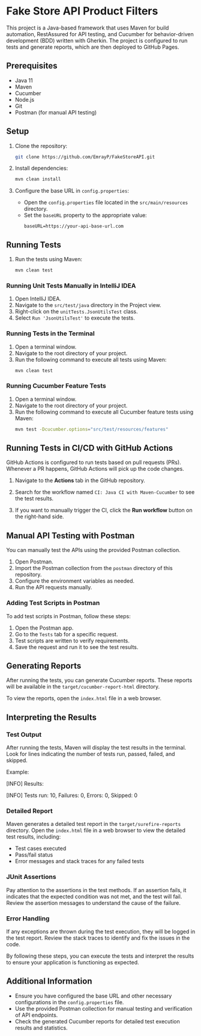 # Fake Store API Product Filters

This project is a Java-based framework that uses Maven for build automation, RestAssured for API testing, and Cucumber for behavior-driven development (BDD) written with Gherkin. The project is configured to run tests and generate reports, which are then deployed to GitHub Pages.

## Prerequisites

- Java 11
- Maven
- Cucumber
- Node.js
- Git
- Postman (for manual API testing)

## Setup

1. Clone the repository:
    ```sh
    git clone https://github.com/EmrayP/FakeStoreAPI.git
    ```

2. Install dependencies:
    ```sh
    mvn clean install
    ```

3. Configure the base URL in `config.properties`:
   - Open the `config.properties` file located in the `src/main/resources` directory.
   - Set the `baseURL` property to the appropriate value:
       ```properties
       baseURL=https://your-api-base-url.com
       ```

## Running Tests

1. Run the tests using Maven:
    ```sh
    mvn clean test
    ```

### Running Unit Tests Manually in IntelliJ IDEA

1. Open IntelliJ IDEA.
2. Navigate to the `src/test/java` directory in the Project view.
3. Right-click on the `unitTests.JsonUtilsTest` class.
4. Select `Run 'JsonUtilsTest'` to execute the tests.

### Running Tests in the Terminal

1. Open a terminal window.
2. Navigate to the root directory of your project.
3. Run the following command to execute all tests using Maven:
    ```sh
    mvn clean test
    ```

### Running Cucumber Feature Tests

1. Open a terminal window.
2. Navigate to the root directory of your project.
3. Run the following command to execute all Cucumber feature tests using Maven:
    ```sh
    mvn test -Dcucumber.options="src/test/resources/features"
    ```

## Running Tests in CI/CD with GitHub Actions

GitHub Actions is configured to run tests based on pull requests (PRs). Whenever a PR happens, GitHub Actions will pick up the code changes.

1. Navigate to the **Actions** tab in the GitHub repository.
2. Search for the workflow named `CI: Java CI with Maven-Cucumber` to see the test results.
   
3. If you want to manually trigger the CI, click the **Run workflow** button on the right-hand side.
  
## Manual API Testing with Postman

You can manually test the APIs using the provided Postman collection.

1. Open Postman.
2. Import the Postman collection from the `postman` directory of this repository.
3. Configure the environment variables as needed.
4. Run the API requests manually.

### Adding Test Scripts in Postman

To add test scripts in Postman, follow these steps:

1. Open the Postman app.
2. Go to the `Tests` tab for a specific request.
3. Test scripts are written to verify requirements.
4. Save the request and run it to see the test results.

## Generating Reports

After running the tests, you can generate Cucumber reports. These reports will be available in the `target/cucumber-report-html` directory.

To view the reports, open the `index.html` file in a web browser.

## Interpreting the Results

### Test Output

After running the tests, Maven will display the test results in the terminal. Look for lines indicating the number of tests run, passed, failed, and skipped.

Example:

[INFO] Results:

[INFO] Tests run: 10, Failures: 0, Errors: 0, Skipped: 0



### Detailed Report

Maven generates a detailed test report in the `target/surefire-reports` directory. Open the `index.html` file in a web browser to view the detailed test results, including:

- Test cases executed
- Pass/fail status
- Error messages and stack traces for any failed tests

### JUnit Assertions

Pay attention to the assertions in the test methods. If an assertion fails, it indicates that the expected condition was not met, and the test will fail. Review the assertion messages to understand the cause of the failure.

### Error Handling

If any exceptions are thrown during the test execution, they will be logged in the test report. Review the stack traces to identify and fix the issues in the code.

By following these steps, you can execute the tests and interpret the results to ensure your application is functioning as expected.

## Additional Information

- Ensure you have configured the base URL and other necessary configurations in the `config.properties` file.
- Use the provided Postman collection for manual testing and verification of API endpoints.
- Check the generated Cucumber reports for detailed test execution results and statistics.

